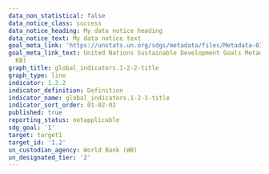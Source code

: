 ```yaml
---
data_non_statistical: false
data_notice_class: success
data_notice_heading: My data notice heading
data_notice_text: My data notice text
goal_meta_link: 'https://unstats.un.org/sdgs/metadata/files/Metadata-01-02-02.pdf '
goal_meta_link_text: United Nations Sustainable Development Goals Metadata (PDF 98.2
  KB)
graph_title: global_indicators.1-2-2-title
graph_type: line
indicator: 1.2.2
indicator_definition: Definition
indicator_name: global_indicators.1-2-1-title
indicator_sort_order: 01-02-02
published: true
reporting_status: notapplicable
sdg_goal: '1'
target: target1
target_id: '1.2'
un_custodian_agency: World Bank (WB)
un_designated_tier: '2'
---
```

